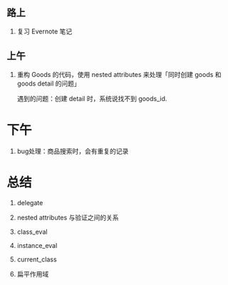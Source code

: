 ## 路上

1. 复习 Evernote 笔记

## 上午

1. 重构 Goods 的代码，使用 nested attributes 来处理「同时创建 goods 和 goods detail 的问题」

    遇到的问题：创建 detail 时，系统说找不到 goods_id.
    
# 下午

1. bug处理：商品搜索时，会有重复的记录


# 总结

1. delegate

2. nested attributes 与验证之间的关系

3. class_eval

4. instance_eval

5. current_class

6. 扁平作用域

